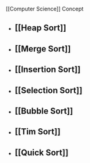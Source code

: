 [[Computer Science]] Concept

- ## [[Heap Sort]]
- ## [[Merge Sort]]
- ## [[Insertion Sort]]
- ## [[Selection Sort]]
- ## [[Bubble Sort]]
- ## [[Tim Sort]]
- ## [[Quick Sort]]
